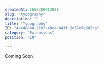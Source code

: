 ```yaml
---
createdAt: 1650380013088
slug: "typography"
description: ""
title: "Typography"
ID: "4ac48a64-2c6f-48ce-b41f-2e37e9a982ca"
category: "Extensions"
position: "10"

---
```

Coming Soon